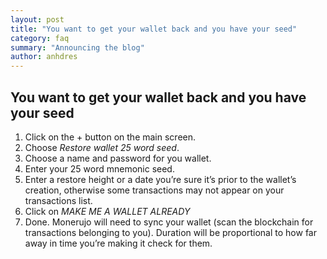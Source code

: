 ```yaml
---
layout: post
title: "You want to get your wallet back and you have your seed"
category: faq
summary: "Announcing the blog"
author: anhdres
---
```


## You want to get your wallet back and you have your seed

1. Click on the + button on the main screen.
2. Choose *Restore wallet 25 word seed*.
3. Choose a name and password for you wallet.
4. Enter your 25 word mnemonic seed.
5. Enter a restore height or a date you’re sure it’s prior to the wallet’s creation, otherwise some transactions may not appear on your transactions list.
6. Click on *MAKE ME A WALLET ALREADY*
7. Done. Monerujo will need to sync your wallet (scan the blockchain for transactions belonging to you). Duration will be proportional to how far away in time you’re making it check for them.
